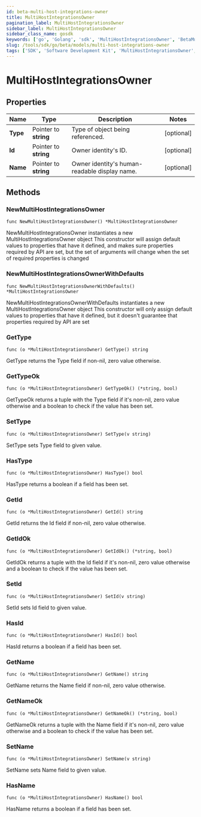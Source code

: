 ```yaml
---
id: beta-multi-host-integrations-owner
title: MultiHostIntegrationsOwner
pagination_label: MultiHostIntegrationsOwner
sidebar_label: MultiHostIntegrationsOwner
sidebar_class_name: gosdk
keywords: ['go', 'Golang', 'sdk', 'MultiHostIntegrationsOwner', 'BetaMultiHostIntegrationsOwner'] 
slug: /tools/sdk/go/beta/models/multi-host-integrations-owner
tags: ['SDK', 'Software Development Kit', 'MultiHostIntegrationsOwner', 'BetaMultiHostIntegrationsOwner']
---
```


# MultiHostIntegrationsOwner

## Properties

Name | Type | Description | Notes
------------ | ------------- | ------------- | -------------
**Type** | Pointer to **string** | Type of object being referenced. | [optional] 
**Id** | Pointer to **string** | Owner identity&#39;s ID. | [optional] 
**Name** | Pointer to **string** | Owner identity&#39;s human-readable display name. | [optional] 

## Methods

### NewMultiHostIntegrationsOwner

`func NewMultiHostIntegrationsOwner() *MultiHostIntegrationsOwner`

NewMultiHostIntegrationsOwner instantiates a new MultiHostIntegrationsOwner object
This constructor will assign default values to properties that have it defined,
and makes sure properties required by API are set, but the set of arguments
will change when the set of required properties is changed

### NewMultiHostIntegrationsOwnerWithDefaults

`func NewMultiHostIntegrationsOwnerWithDefaults() *MultiHostIntegrationsOwner`

NewMultiHostIntegrationsOwnerWithDefaults instantiates a new MultiHostIntegrationsOwner object
This constructor will only assign default values to properties that have it defined,
but it doesn't guarantee that properties required by API are set

### GetType

`func (o *MultiHostIntegrationsOwner) GetType() string`

GetType returns the Type field if non-nil, zero value otherwise.

### GetTypeOk

`func (o *MultiHostIntegrationsOwner) GetTypeOk() (*string, bool)`

GetTypeOk returns a tuple with the Type field if it's non-nil, zero value otherwise
and a boolean to check if the value has been set.

### SetType

`func (o *MultiHostIntegrationsOwner) SetType(v string)`

SetType sets Type field to given value.

### HasType

`func (o *MultiHostIntegrationsOwner) HasType() bool`

HasType returns a boolean if a field has been set.

### GetId

`func (o *MultiHostIntegrationsOwner) GetId() string`

GetId returns the Id field if non-nil, zero value otherwise.

### GetIdOk

`func (o *MultiHostIntegrationsOwner) GetIdOk() (*string, bool)`

GetIdOk returns a tuple with the Id field if it's non-nil, zero value otherwise
and a boolean to check if the value has been set.

### SetId

`func (o *MultiHostIntegrationsOwner) SetId(v string)`

SetId sets Id field to given value.

### HasId

`func (o *MultiHostIntegrationsOwner) HasId() bool`

HasId returns a boolean if a field has been set.

### GetName

`func (o *MultiHostIntegrationsOwner) GetName() string`

GetName returns the Name field if non-nil, zero value otherwise.

### GetNameOk

`func (o *MultiHostIntegrationsOwner) GetNameOk() (*string, bool)`

GetNameOk returns a tuple with the Name field if it's non-nil, zero value otherwise
and a boolean to check if the value has been set.

### SetName

`func (o *MultiHostIntegrationsOwner) SetName(v string)`

SetName sets Name field to given value.

### HasName

`func (o *MultiHostIntegrationsOwner) HasName() bool`

HasName returns a boolean if a field has been set.



